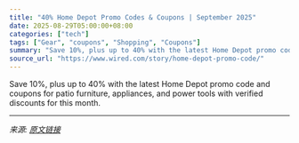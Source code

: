 ```yaml
---
title: "40% Home Depot Promo Codes & Coupons | September 2025"
date: 2025-08-29T05:00:00+08:00
categories: ["tech"]
tags: ["Gear", "coupons", "Shopping", "Coupons"]
summary: "Save 10%, plus up to 40% with the latest Home Depot promo code and coupons for patio furniture, appliances, and power tools with verified discounts for this month."
source_url: "https://www.wired.com/story/home-depot-promo-code/"
---
```


Save 10%, plus up to 40% with the latest Home Depot promo code and coupons for patio furniture, appliances, and power tools with verified discounts for this month.

---

*来源: [原文链接](https://www.wired.com/story/home-depot-promo-code/)*
